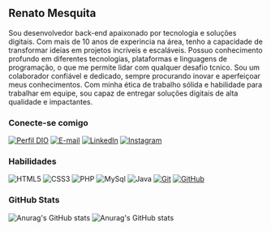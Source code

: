 ## Renato Mesquita 
Sou desenvolvedor back-end apaixonado por tecnologia e soluções digitais. Com mais de 10 anos de experincia na área, tenho a capacidade de transformar ideias em projetos incríveis e escaláveis. Possuo conhecimento profundo em diferentes tecnologias, plataformas e linguagens de programação, o que me permite lidar com qualquer desafio tcnico. Sou um colaborador confiável e dedicado, sempre procurando inovar e aperfeiçoar meus conhecimentos. Com minha ética de trabalho sólida e habilidade para trabalhar em equipe, sou capaz de entregar soluções digitais de alta qualidade e impactantes.



### Conecte-se comigo
[![Perfil DIO](https://img.shields.io/badge/-Meu%20Perfil%20na%20DIO-000000?style=for-the-badge&logoColor=30A3DC)](https://web.dio.me/users/renatomesquita_t11/)
[![E-mail](https://img.shields.io/badge/-Email-000?style=for-the-badge&logo=gmail&logoColor=E94D5F)](mailto:contato@renatomesquita.dev)
[![LinkedIn](https://img.shields.io/badge/-LinkedIn-000?style=for-the-badge&logo=linkedin&logoColor=30A3DC)](https://www.linkedin.com/in/srmesquita/)
[![Instagram](https://img.shields.io/badge/-Instagram-000?style=for-the-badge&logo=instagram&logoColor=E94D5F)](https://www.instagram.com/srmesquita22)

### Habilidades
![HTML5](https://img.shields.io/badge/HTML-000?style=for-the-badge&logo=html5)
![CSS3](https://img.shields.io/badge/CSS3-000?style=for-the-badge&logo=css3&logoColor=264CE4)
![PHP](https://img.shields.io/badge/PHP-000?style=for-the-badge&logo=php)
![MySql](https://img.shields.io/badge/MySql-000?style=for-the-badge&logo=mysql)
![Java](https://img.shields.io/badge/Java-000?style=for-the-badge&logo=java)
[![Git](https://img.shields.io/badge/Git-000?style=for-the-badge&logo=git)](https://git-scm.com/doc) 
[![GitHub](https://img.shields.io/badge/GitHub-000?style=for-the-badge&logo=github)](https://docs.github.com/)

### GitHub Stats
![Anurag's GitHub stats](https://github-readme-stats.vercel.app/api?username=srmesquita22&bg_color=000&show_icons=true&icon_color=30A3DC&theme=gothan) 
![Anurag's GitHub stats](https://github-readme-stats.vercel.app/api/top-langs/?username=srmesquita22&layout=compact&theme=gothan&bg_color=000)
